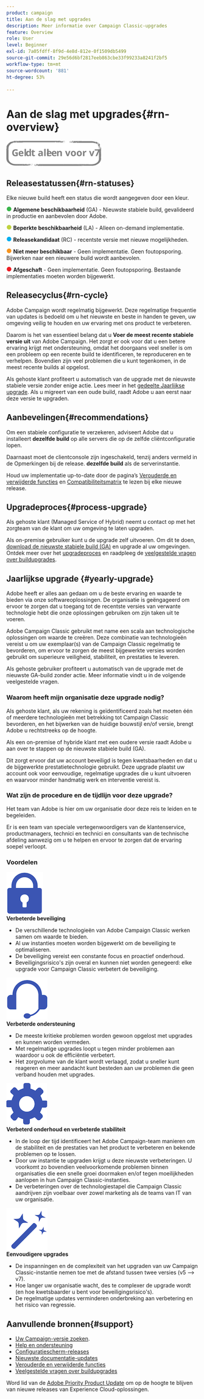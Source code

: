 ```yaml
---
product: campaign
title: Aan de slag met upgrades
description: Meer informatie over Campaign Classic-upgrades
feature: Overview
role: User
level: Beginner
exl-id: 7a05fdff-8f9d-4e8d-812e-0f1509db5499
source-git-commit: 29e56d6bf2817eeb863cbe33f99233a8241f2bf5
workflow-type: tm+mt
source-wordcount: '881'
ht-degree: 53%

---
```


# Aan de slag met upgrades{#rn-overview}

![](../../assets/v7-only.svg)

## Releasestatussen{#rn-statuses}

Elke nieuwe build heeft een status die wordt aangegeven door een kleur.

![](assets/do-not-localize/green3.png) **Algemene beschikbaarheid** (GA) - Nieuwste stabiele build, gevalideerd in productie en aanbevolen door Adobe.

![](assets/do-not-localize/limited3.png) **Beperkte beschikbaarheid** (LA) - Alleen on-demand implementatie.

![](assets/do-not-localize/blue3.png) **Releasekandidaat** (RC) - recentste versie met nieuwe mogelijkheden.

![](assets/do-not-localize/orange3.png) **Niet meer beschikbaar** - Geen implementatie. Geen foutopsporing. Bijwerken naar een nieuwere build wordt aanbevolen.

![](assets/do-not-localize/red3.png) **Afgeschaft** - Geen implementatie. Geen foutopsporing. Bestaande implementaties moeten worden bijgewerkt.

## Releasecyclus{#rn-cycle}

Adobe Campaign wordt regelmatig bijgewerkt. Deze regelmatige frequentie van updates is bedoeld om u het nieuwste en beste in handen te geven, uw omgeving veilig te houden en uw ervaring met ons product te verbeteren.

Daarom is het van essentieel belang dat u **Voer de meest recente stabiele versie uit** van Adobe Campaign. Het zorgt er ook voor dat u een betere ervaring krijgt met ondersteuning, omdat het doorgaans veel sneller is om een probleem op een recente build te identificeren, te reproduceren en te verhelpen. Bovendien zijn veel problemen die u kunt tegenkomen, in de meest recente builds al opgelost.

Als gehoste klant profiteert u automatisch van de upgrade met de nieuwste stabiele versie zonder enige actie. Lees meer in het [gedeelte Jaarlijkse upgrade](#yearly-upgrade). Als u migreert van een oude build, raadt Adobe u aan eerst naar deze versie te upgraden.

## Aanbevelingen{#recommendations}

Om een stabiele configuratie te verzekeren, adviseert Adobe dat u installeert **dezelfde build** op alle servers die op de zelfde cliëntconfiguratie lopen.

Daarnaast moet de clientconsole zijn ingeschakeld, tenzij anders vermeld in de Opmerkingen bij de release. **dezelfde build** als de serverinstantie.

Houd uw implementatie up-to-date door de pagina’s [Verouderde en verwijderde functies](../../rn/using/deprecated-features.md) en [Compatibiliteitsmatrix](../../rn/using/compatibility-matrix.md) te lezen bij elke nieuwe release.

## Upgradeproces{#process-upgrade}

Als gehoste klant (Managed Service of Hybrid) neemt u contact op met het zorgteam van de klant om uw omgeving te laten upgraden.

Als on-premise gebruiker kunt u de upgrade zelf uitvoeren. Om dit te doen, [download de nieuwste stabiele build (GA)](https://experience.adobe.com/#/downloads/content/software-distribution/en/campaign.html) en upgrade al uw omgevingen. Ontdek meer over het [upgradeproces](../../production/using/build-upgrade.md) en raadpleeg de [veelgestelde vragen over buildupgrades](../../platform/using/faq-build-upgrade.md).

## Jaarlijkse upgrade {#yearly-upgrade}

Adobe heeft er alles aan gedaan om u de beste ervaring en waarde te bieden via onze softwareoplossingen. De organisatie is geëngageerd om ervoor te zorgen dat u toegang tot de recentste versies van verwante technologie hebt die onze oplossingen gebruiken om zijn taken uit te voeren.

Adobe Campaign Classic gebruikt met name een scala aan technologische oplossingen om waarde te creëren. Deze combinatie van technologieën vereist u om uw exemplaar(s) van de Campaign Classic regelmatig te bevorderen, om ervoor te zorgen de meest bijgewerkte versies worden gebruikt om superieure veiligheid, stabiliteit, en prestaties te leveren.

Als gehoste gebruiker profiteert u automatisch van de upgrade met de nieuwste GA-build zonder actie. Meer informatie vindt u in de volgende veelgestelde vragen.

### Waarom heeft mijn organisatie deze upgrade nodig?

Als gehoste klant, als uw rekening is geïdentificeerd zoals het moeten één of meerdere technologieën met betrekking tot Campaign Classic bevorderen, en het bijwerken van de huidige bouwstijl en/of versie, brengt Adobe u rechtstreeks op de hoogte.

Als een on-premise of hybride klant met een oudere versie raadt Adobe u aan over te stappen op de nieuwste stabiele build (GA).

Dit zorgt ervoor dat uw account beveiligd is tegen kwetsbaarheden en dat u de bijgewerkte prestatietechnologie gebruikt. Deze upgrade plaatst uw account ook voor eenvoudige, regelmatige upgrades die u kunt uitvoeren en waarvoor minder handmatig werk en interventie vereist is.

### Wat zijn de procedure en de tijdlijn voor deze upgrade?

Het team van Adobe is hier om uw organisatie door deze reis te leiden en te begeleiden.

Er is een team van speciale vertegenwoordigers van de klantenservice, productmanagers, technici en technici en consultants van de technische afdeling aanwezig om u te helpen en ervoor te zorgen dat de ervaring soepel verloopt.

### Voordelen

<tr>
  <td>
      <img alt="Beveiliging" src="assets/do-not-localize/security.png"/>
    <div>
    <strong>Verbeterde beveiliging</strong>
    </div>
    <ul>
    <li>De verschillende technologieën van Adobe Campaign Classic werken samen om waarde te bieden.</li>
    <li>Al uw instanties moeten worden bijgewerkt om de beveiliging te optimaliseren.</li>
    <li>De beveiliging vereist een constante focus en proactief onderhoud. </li>
    <li>Beveiligingsrisico's zijn overal en kunnen niet worden genegeerd: elke upgrade voor Campaign Classic verbetert de beveiliging.</li>
    </ul>
  </td>

<td>
      <img alt="Ondersteuning" src="assets/do-not-localize/support.png" />
    <div>
    <strong>Verbeterde ondersteuning</strong>
    </div>
    <ul>
    <li>De meeste kritieke problemen worden gewoon opgelost met upgrades en kunnen worden vermeden.</li>
    <li>Met regelmatige upgrades loopt u tegen minder problemen aan waardoor u ook de efficiëntie verbetert.</li>
    <li>Het zorgvolume van de klant wordt verlaagd, zodat u sneller kunt reageren en meer aandacht kunt besteden aan uw problemen die geen verband houden met upgrades.</li>
    </ul>
  </td>
</tr>

<tr>
  <td>
      <img alt="Onderhoud" src="assets/do-not-localize/maintenance.png"/>
    <div>
    <strong>Verbeterd onderhoud en verbeterde stabiliteit</strong>
    </div>
    <ul>
    <li>In de loop der tijd identificeert het Adobe Campaign-team manieren om de stabiliteit en de prestaties van het product te verbeteren en bekende problemen op te lossen.</li>
    <li>Door uw instantie te upgraden krijgt u deze nieuwste verbeteringen. U voorkomt zo bovendien veelvoorkomende problemen binnen organisaties die een snelle groei doormaken en/of tegen moeilijkheden aanlopen in hun Campaign Classic-instanties.</li>
    <li>De verbeteringen over de technologiestapel die Campaign Classic aandrijven zijn voelbaar over zowel marketing als de teams van IT van uw organisatie.</li>
    </ul>
  </td>

<td>
      <img alt="Buildupgrade" src="assets/do-not-localize/upgrades.png" />
    <div>
    <strong>Eenvoudigere upgrades</strong>
    </a>
    </div>
    <ul>
    <li>De inspanningen en de complexiteit van het upgraden van uw Campaign Classic-instantie nemen toe met de afstand tussen twee versies (v5 —&gt; v7).</li>
    <li>Hoe langer uw organisatie wacht, des te complexer de upgrade wordt (en hoe kwetsbaarder u bent voor beveiligingsrisico's).</li>
    <li>De regelmatige updates verminderen onderbreking aan verbetering en het risico van regressie.</li>
    </ul>
  </td>
</tr>
</table>

## Aanvullende bronnen{#support}

* [Uw Campaign-versie zoeken](../../platform/using/launching-adobe-campaign.md#getting-your-campaign-version).
* [Help en ondersteuning](../../support.md)
* [Configuratiescherm-releases](https://experienceleague.adobe.com/docs/control-panel/using/release-notes.html?lang=nl)
* [Nieuwste documentatie-updates](../../rn/using/documentation-updates.md)
* [Verouderde en verwijderde functies](../../rn/using/deprecated-features.md)
* [Veelgestelde vragen over buildupgrades](../../platform/using/faq-build-upgrade.md)

Word lid van de [Adobe Priority Product Update](https://www.adobe.com/nl/subscription/priority-product-update.html) om op de hoogte te blijven van nieuwe releases van Experience Cloud-oplossingen.
